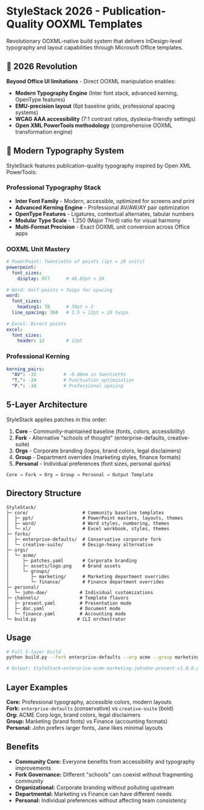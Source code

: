 # StyleStack 2026 - Publication-Quality OOXML Templates

Revolutionary OOXML-native build system that delivers InDesign-level typography and layout capabilities through Microsoft Office templates.

## 🚀 2026 Revolution

**Beyond Office UI limitations** - Direct OOXML manipulation enables:
- **Modern Typography Engine** (Inter font stack, advanced kerning, OpenType features)
- **EMU-precision layout** (6pt baseline grids, professional spacing systems)
- **WCAG AAA accessibility** (7:1 contrast ratios, dyslexia-friendly settings)
- **Open XML PowerTools methodology** (comprehensive OOXML transformation engine)

## 🎨 Modern Typography System

StyleStack features publication-quality typography inspired by Open XML PowerTools:

### **Professional Typography Stack**
- **Inter Font Family** - Modern, accessible, optimized for screens and print
- **Advanced Kerning Engine** - Professional AV/AW/AY pair optimization
- **OpenType Features** - Ligatures, contextual alternates, tabular numbers
- **Modular Type Scale** - 1.250 (Major Third) ratio for visual harmony
- **Multi-Format Precision** - Exact OOXML unit conversion across Office apps

### **OOXML Unit Mastery**
```yaml
# PowerPoint: Twentieths of points (1pt = 20 units)
powerpoint:
  font_sizes:
    display: 977      # 48.83pt × 20
    
# Word: Half-points + Twips for spacing  
word:
  font_sizes:
    heading1: 78      # 39pt × 2
  line_spacing: 360   # 1.5 × 12pt × 20 twips
  
# Excel: Direct points
excel:
  font_sizes:
    header: 12        # 12pt
```

### **Professional Kerning**
```yaml
kerning_pairs:
  "AV": -32          # -0.08em in twentieths
  "T,": -24          # Punctuation optimization
  "P.": -16          # Professional spacing
```

## 5-Layer Architecture

StyleStack applies patches in this order:

1. **Core** - Community-maintained baseline (fonts, colors, accessibility)
2. **Fork** - Alternative "schools of thought" (enterprise-defaults, creative-suite)  
3. **Orgs** - Corporate branding (logos, brand colors, legal disclaimers)
4. **Group** - Department overrides (marketing styles, finance formats)
5. **Personal** - Individual preferences (font sizes, personal quirks)

```
Core → Fork → Org → Group → Personal → Output Template
```

## Directory Structure

```
StyleStack/
├─ core/                    # Community baseline templates
│  ├─ ppt/                  # PowerPoint masters, layouts, themes
│  ├─ word/                 # Word styles, numbering, themes
│  └─ xl/                   # Excel workbook, styles, themes
├─ forks/
│  ├─ enterprise-defaults/  # Conservative corporate fork
│  └─ creative-suite/       # Design-heavy alternative
├─ orgs/
│  └─ acme/
│     ├─ patches.yaml       # Corporate branding
│     ├─ assets/logo.png    # Brand assets
│     └─ groups/
│        ├─ marketing/      # Marketing department overrides
│        └─ finance/        # Finance department overrides
├─ personal/
│  └─ john-doe/            # Individual customizations
├─ channels/               # Template flavors
│  ├─ present.yaml         # Presentation mode
│  ├─ doc.yaml             # Document mode
│  └─ finance.yaml         # Accounting mode
└─ build.py               # CLI orchestrator
```

## Usage

```bash
# Full 5-layer build
python build.py --fork enterprise-defaults --org acme --group marketing --personal john-doe --channel present --products potx

# Output: StyleStack-enterprise-acme-marketing-johndoe-present-v1.0.0.potx
```

## Layer Examples

**Core:** Professional typography, accessible colors, modern layouts  
**Fork:** `enterprise-defaults` (conservative) vs `creative-suite` (bold)  
**Org:** ACME Corp logo, brand colors, legal disclaimers  
**Group:** Marketing (brand fonts) vs Finance (accounting formats)  
**Personal:** John prefers larger fonts, Jane likes minimal layouts

## Benefits

- **Community Core:** Everyone benefits from accessibility and typography improvements
- **Fork Governance:** Different "schools" can coexist without fragmenting community
- **Organizational:** Corporate branding without polluting upstream
- **Departmental:** Marketing vs Finance can have different needs
- **Personal:** Individual preferences without affecting team consistency